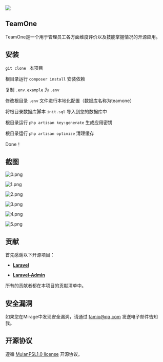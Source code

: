 <img src="https://images.gitee.com/uploads/images/2019/1020/180446_e3f18517_463895.jpeg">

## TeamOne

TeamOne是一个用于管理员工各方面维度评价以及技能掌握情况的开源应用。

## 安装

``` git clone  ``` 本项目

根目录运行 ``` composer install ``` 安装依赖

复制 ```.env.example``` 为 ```.env```

修改根目录 ```.env``` 文件进行本地化配置（数据库名称为teamone）

将根目录数据库脚本 ``` init.sql ``` 导入到您的数据库中

根目录运行 ``` php artisan key:generate ``` 生成应用密钥

根目录运行 ``` php artisan optimize ``` 清理缓存

Done！

## 截图

![0.png](https://i.loli.net/2019/10/20/wQzgbOFfvj9hCt7.png)

![1.png](https://i.loli.net/2019/10/20/pFKvbX4172P9fh6.png)

![2.png](https://i.loli.net/2019/10/20/WUQR59LvK4tSfCu.png)

![3.png](https://i.loli.net/2019/10/20/Y7ViByxQ8fretOJ.png)

![4.png](https://i.loli.net/2019/10/20/ox9zljtCHPnaTc8.png)

![5.png](https://i.loli.net/2019/10/20/A3zlhOeviModuWf.png)

## 贡献

首先感谢以下开源项目：

- **[Laravel](https://laravel.com/)**

- **[Laravel-Admin](https://laravel-admin.org/)**


所有的贡献者都在本项目的贡献清单中。

## 安全漏洞

如果您在Mirage中发现安全漏洞，请通过 [famio@qq.com](mailto:famio@qq.com) 发送电子邮件告知我。

## 开源协议

遵循 [MulanPSL1.0 license](https://license.coscl.org.cn/MulanPSL/) 开源协议。
